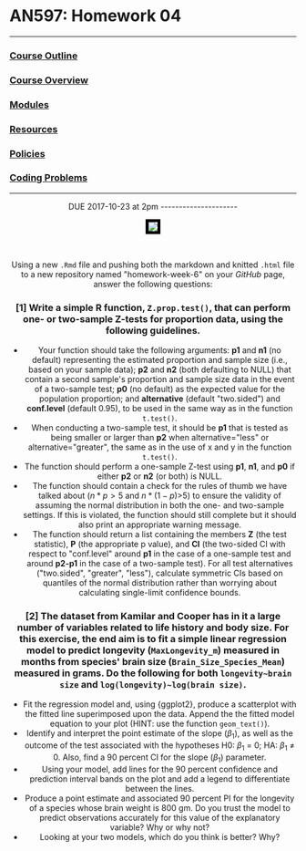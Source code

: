AN597: Homework 04
================

------------------------------------------------------------------------

### [Course Outline](https://fuzzyatelin.github.io/bioanth-stats/outline.html)

### [Course Overview](https://fuzzyatelin.github.io/bioanth-stats/overview.html)

### [Modules](https://fuzzyatelin.github.io/bioanth-stats/modules.html)

### [Resources](https://fuzzyatelin.github.io/bioanth-stats/resources.html)

### [Policies](https://fuzzyatelin.github.io/bioanth-stats/policies.html)

### [Coding Problems](https://fuzzyatelin.github.io/bioanth-stats/studentproblems.html)

------------------------------------------------------------------------

<center>
DUE 2017-10-23 at 2pm
---------------------

<br>
<center>
<p>
<img src="https://i.pinimg.com/originals/22/50/6e/22506e027fd83560ff8b18c502a2b3fc.gif" style="border:5px solid black">
</p>
</center>
<br>

Using a new `.Rmd` file and pushing both the markdown and knitted `.html` file to a new repository named "homework-week-6" on your *GitHub* page, answer the following questions:

### \[1\] Write a simple R function, `Z.prop.test()`, that can perform one- or two-sample Z-tests for proportion data, using the following guidelines.

-   Your function should take the following arguments: **p1** and **n1** (no default) representing the estimated proportion and sample size (i.e., based on your sample data); **p2** and **n2** (both defaulting to NULL) that contain a second sample's proportion and sample size data in the event of a two-sample test; **p0** (no default) as the expected value for the population proportion; and **alternative** (default "two.sided") and **conf.level** (default 0.95), to be used in the same way as in the function `t.test()`.
-   When conducting a two-sample test, it should be **p1** that is tested as being smaller or larger than **p2** when alternative="less" or alternative="greater", the same as in the use of x and y in the function `t.test()`.
-   The function should perform a one-sample Z-test using **p1**, **n1**, and **p0** if either **p2** or **n2** (or both) is NULL.
-   The function should contain a check for the rules of thumb we have talked about (*n* \* *p* &gt; 5 and *n* \* (1 − *p*)&gt;5) to ensure the validity of assuming the normal distribution in both the one- and two-sample settings. If this is violated, the function should still complete but it should also print an appropriate warning message.
-   The function should return a list containing the members **Z** (the test statistic), **P** (the appropriate p value), and **CI** (the two-sided CI with respect to "conf.level" around **p1** in the case of a one-sample test and around **p2-p1** in the case of a two-sample test). For all test alternatives ("two.sided", "greater", "less"), calculate symmetric CIs based on quantiles of the normal distribution rather than worrying about calculating single-limit confidence bounds.

### \[2\] The dataset from Kamilar and Cooper has in it a large number of variables related to life history and body size. For this exercise, the end aim is to fit a simple linear regression model to predict longevity (`MaxLongevity_m`) measured in months from species' brain size (`Brain_Size_Species_Mean`) measured in grams. Do the following for both `longevity~brain size` and `log(longevity)~log(brain size)`.

-   Fit the regression model and, using {ggplot2}, produce a scatterplot with the fitted line superimposed upon the data. Append the the fitted model equation to your plot (HINT: use the function `geom_text()`).
-   Identify and interpret the point estimate of the slope (*β*<sub>1</sub>), as well as the outcome of the test associated with the hypotheses H0: *β*<sub>1</sub> = 0; HA: *β*<sub>1</sub> ≠ 0. Also, find a 90 percent CI for the slope (*β*<sub>1</sub>) parameter.
-   Using your model, add lines for the 90 percent confidence and prediction interval bands on the plot and add a legend to differentiate between the lines.
-   Produce a point estimate and associated 90 percent PI for the longevity of a species whose brain weight is 800 gm. Do you trust the model to predict observations accurately for this value of the explanatory variable? Why or why not?
-   Looking at your two models, which do you think is better? Why?
